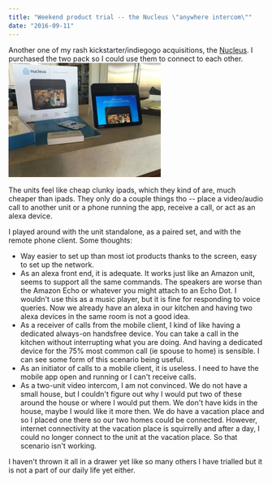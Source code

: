 ```yaml
---
title: "Weekend product trial -- the Nucleus \"anywhere intercom\""
date: "2016-09-11"
---
```


Another one of my rash kickstarter/indiegogo acquisitions, the [Nucleus](https://nucleuslife.com/). I purchased the two pack so I could use them to connect to each other.[![nucleus-1](images/nucleus-1-300x225.jpg)](http://theludwigs.com/2016/09/weekend-product-trial-the-nucleus-anywhere-intercom/nucleus-1/)

The units feel like cheap clunky ipads, which they kind of are, much cheaper than ipads. They only do a couple things tho -- place a video/audio call to another unit or a phone running the app, receive a call, or act as an alexa device.

I played around with the unit standalone, as a paired set, and with the remote phone client. Some thoughts:

- Way easier to set up than most iot products thanks to the screen, easy to set up the network.
- As an alexa front end, it is adequate. It works just like an Amazon unit, seems to support all the same commands. The speakers are worse than the Amazon Echo or whatever you might attach to an Echo Dot. I wouldn't use this as a music player, but it is fine for responding to voice queries. Now we already have an alexa in our kitchen and having two alexa devices in the same room is not a good idea.
- As a receiver of calls from the mobile client, I kind of like having a dedicated always-on handsfree device. You can take a call in the kitchen without interrupting what you are doing. And having a dedicated device for the 75% most common call (ie spouse to home) is sensible. I can see some form of this scenario being useful.
- As an initiator of calls to a mobile client, it is useless. I need to have the mobile app open and running or I can't receive calls.
- As a two-unit video intercom, I am not convinced. We do not have a small house, but I couldn't figure out why I would put two of these around the house or where I would put them. We don't have kids in the house, maybe I would like it more then. We do have a vacation place and so I placed one there so our two homes could be connected. However, internet connectivity at the vacation place is squirrelly and after a day, I could no longer connect to the unit at the vacation place. So that scenario isn't working.

I haven't thrown it all in a drawer yet like so many others I have trialled but it is not a part of our daily life yet either.
